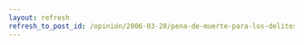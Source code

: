 ```yaml
---
layout: refresh
refresh_to_post_id: /opinión/2006-03-28/pena-de-muerte-para-los-delitos-contra-la-propiedad-intelectual
---
```

